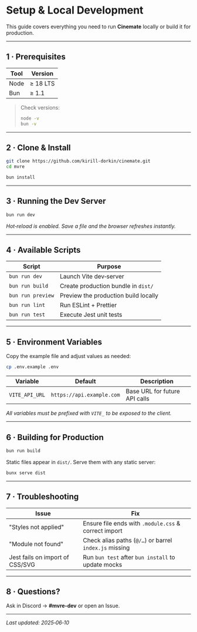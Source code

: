 # Setup & Local Development

This guide covers everything you need to run **Cinemate** locally or build it for production.

---

## 1 · Prerequisites

| Tool | Version  |
| ---- | -------- |
| Node | ≥ 18 LTS |
| Bun  | ≥ 1.1    |

> Check versions:
>
> ```bash
> node -v  
> bun -v    
> ```

---

## 2 · Clone & Install

```bash
git clone https://github.com/kirill-dorkin/cinemate.git
cd mvre

bun install               
```

---

## 3 · Running the Dev Server

```bash
bun run dev               
```

*Hot‑reload is enabled. Save a file and the browser refreshes instantly.*

---

## 4 · Available Scripts

| Script            | Purpose                              |
| ----------------- | ------------------------------------ |
| `bun run dev`     | Launch Vite dev‑server               |
| `bun run build`   | Create production bundle in `dist/`  |
| `bun run preview` | Preview the production build locally |
| `bun run lint`    | Run ESLint + Prettier                |
| `bun run test`    | Execute Jest unit tests              |

---

## 5 · Environment Variables

Copy the example file and adjust values as needed:

```bash
cp .env.example .env
```

| Variable       | Default                   | Description                   |
| -------------- | ------------------------- | ----------------------------- |
| `VITE_API_URL` | `https://api.example.com` | Base URL for future API calls |

*All variables must be prefixed with `VITE_` to be exposed to the client.*

---

## 6 · Building for Production

```bash
bun run build
```

Static files appear in `dist/`. Serve them with any static server:

```bash
bunx serve dist    
```

---

## 7 · Troubleshooting

| Issue                           | Fix                                                    |
| ------------------------------- | ------------------------------------------------------ |
| "Styles not applied"            | Ensure file ends with `.module.css` & correct import   |
| "Module not found"              | Check alias paths (`@/…`) or barrel `index.js` missing |
| Jest fails on import of CSS/SVG | Run `bun test` after `bun install` to update mocks     |

---

## 8 · Questions?

Ask in Discord → **#mvre-dev** or open an Issue.

---

*Last updated: 2025‑06‑10*
